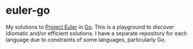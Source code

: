 # euler-go

My solutions to [Project Euler](http://projecteuler.net/problems) in [Go](http://golang.org/).
This is a playground to discover idiomatic and/or efficient solutions. I have a separate
repository for each language due to constraints of some languages, particularly Go.

